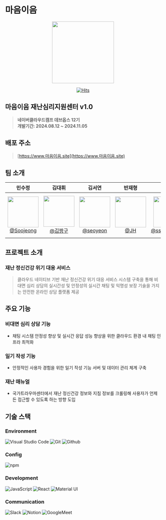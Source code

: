 # 마음이음
<div align="center">
<img src="https://github.com/user-attachments/assets/e5d13e16-83c6-4d91-82d1-2eda7f367b23"  width="200" height="200"/>

[![Hits](https://hits.seeyoufarm.com/api/count/incr/badge.svg?url=https%3A%2F%2Fgithub.com%2FBitCampFinal3%2FMUIU-Client%2F&count_bg=%23FFCA00&title_bg=%23555555&icon=&icon_color=%23E7E7E7&title=hits&edge_flat=false)](https://hits.seeyoufarm.com)
</div>

## 마음이음 재난심리지원센터 v1.0
> **네이버클라우드캠프 데브옵스 12기 <br>
> 개발기간: 2024.08.12 ~ 2024.11.05**


## 배포 주소
> [https://www.마음이음.site](https://www.마음이음.site)

## 팀 소개

<div align="center">

| **민수정** | **김대휘** | **김서연** | **반재형** | **송민교** | **정다은** | **한서준** |
| :------: |  :------: | :------: | :------: |  :------: | :------: | :------: |
| [<img src="https://github.com/user-attachments/assets/d0672daf-dba8-4514-b365-693ec8b4bc38" height=100 width=100> <br/> @Soojeong](https://github.com/soojeongmin) | [<img src="https://github.com/user-attachments/assets/993db277-0915-4a51-b549-4530e100365f" height=100 width=100> <br/> @김짱구](https://github.com/kimdaehwi990731) | [<img src="https://github.com/user-attachments/assets/4b823ac1-9d6e-4174-a671-a78cd9833a38" height=100 width=100> <br/> @seoyeon](https://github.com/yeon0131) | [<img src="https://github.com/user-attachments/assets/ca1688b4-eff4-49ce-8c1f-a4880e0d4e77" height=100 width=100> <br/> @JH](https://github.com/Jaehyung-Dev) | [<img src="https://github.com/user-attachments/assets/49f93fb0-0081-4ce0-8930-d1e2add6cb33" height=100 width=100> <br/> @ssongmingyo](https://github.com/ssongmingyo) | [<img src="https://github.com/user-attachments/assets/03636abc-1d36-40e5-badf-49a1e85a4eff" height=100 width=100> <br/> @ChungDaeun](https://github.com/Chung-Daeun) | [<img src="https://github.com/user-attachments/assets/74aa04ad-0086-41b3-be86-312fef1e5054" height=100 width=100> <br/> @SeoJoon-Han](https://github.com/watashijxxnsuka) |

</div>


## 프로젝트 소개
### 재난 정신건강 위기 대응 서비스
> 클라우드 네이티브 기반 재난 정신건강 위기 대응 서비스 시스템 구축을 통해 비대면 심리 상담의 실시간성 및 안정성의 실시간 채팅 및 익명성 보장 기술을 가지는 안전한 온라인 상담 플랫폼 제공

## 주요 기능
### 비대면 심리 상담 기능
- 채팅 시스템 안정성 향상 및 실시간 응답 성능 향상을 위한 클라우드 환경 내 채팅 인프라 최적화

### 일기 작성 기능
- 안정적인 사용자 경험을 위한 일기 작성 기능 서버 및 데이터 관리 체계 구축

### 재난 매뉴얼
- 국가트라우마센터에서 재난 정신건강 정보와 지침 정보를 크롤링해 사용자가 언제든 접근할 수 있도록 하는 방향 도입

## 기술 스택
### Environment
![Visual Studio Code](https://img.shields.io/badge/Visual%20Studio%20Code-007ACC?style=for-the-badge&logo=Visual%20Studio%20Code&logoColor=white)
![Git](https://img.shields.io/badge/Git-F05032?style=for-the-badge&logo=Git&logoColor=white)
![Github](https://img.shields.io/badge/GitHub-181717?style=for-the-badge&logo=GitHub&logoColor=white)             

### Config
![npm](https://img.shields.io/badge/npm-CB3837?style=for-the-badge&logo=npm&logoColor=white)        

### Development
![JavaScript](https://img.shields.io/badge/JavaScript-F7DF1E?style=for-the-badge&logo=Javascript&logoColor=white)
![React](https://img.shields.io/badge/React-20232A?style=for-the-badge&logo=react&logoColor=61DAFB)
![Material UI](https://img.shields.io/badge/Material%20UI-007FFF?style=for-the-badge&logo=MUI&logoColor=white)

### Communication
![Slack](https://img.shields.io/badge/Slack-4A154B?style=for-the-badge&logo=Slack&logoColor=white)
![Notion](https://img.shields.io/badge/Notion-000000?style=for-the-badge&logo=Notion&logoColor=white)
![GoogleMeet](https://img.shields.io/badge/GoogleMeet-00897B?style=for-the-badge&logo=Google%20Meet&logoColor=white)


